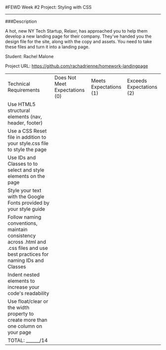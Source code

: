 #FEWD Week #2 Project: Styling with CSS

---


###Description


A hot, new NY Tech Startup, Relaxr, has approached you to help them develop a new landing page for their company. They've handed you the design file for the site, along with the copy and assets. You need to take these files and turn it into a landing page.

Student: Rachel Malone

Project URL: https://github.com/rachadrienne/homework-landingpage


|                                                                                                                               |                                |                        |                          |
|-------------------------------------------------------------------------------------------------------------------------------|--------------------------------|------------------------|--------------------------|
| Technical Requirements                                                                                                        | Does Not Meet Expectations (0) | Meets Expectations (1) | Exceeds Expectations (2) |
| Use HTML5 structural elements (nav, header, footer)                                                                           |                                |                        |                          |
| Use a CSS Reset file in addition to your style.css file to style the page                                                     |                                |                        |                          |
| Use IDs and Classes to to select and style elements on the page                                                               |                                |                        |                          |
| Style your text with the Google Fonts provided by your style guide                                                            |                                |                        |                          |
| Follow naming conventions, maintain consistency across .html and .css files and use best practices for naming IDs and Classes |                                |                        |                          |
| Indent nested elements to increase your code's readability                                                                    |                                |                        |                          |
| Use float/clear or the width property to create more than one column on your page                                             |                                |                        |                          |
| TOTAL: ______/14                                                                                                              |                                |                        |                          |
